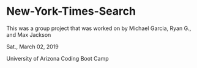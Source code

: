 # New-York-Times-Search
This was a group project that was worked on by Michael Garcia, Ryan G., and Max Jackson

Sat., March 02, 2019

University of Arizona Coding Boot Camp
